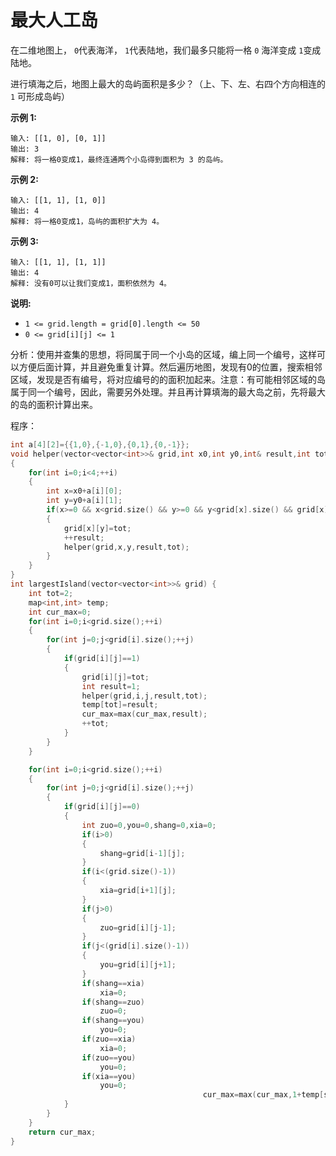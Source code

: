# 最大人工岛

在二维地图上， `0`代表海洋， `1`代表陆地，我们最多只能将一格 `0` 海洋变成 `1`变成陆地。

进行填海之后，地图上最大的岛屿面积是多少？（上、下、左、右四个方向相连的 `1` 可形成岛屿）

**示例 1:**

```
输入: [[1, 0], [0, 1]]
输出: 3
解释: 将一格0变成1，最终连通两个小岛得到面积为 3 的岛屿。
```

**示例 2:**

```
输入: [[1, 1], [1, 0]]
输出: 4
解释: 将一格0变成1，岛屿的面积扩大为 4。
```

**示例 3:**

```
输入: [[1, 1], [1, 1]]
输出: 4
解释: 没有0可以让我们变成1，面积依然为 4。
```

**说明:**

- `1 <= grid.length = grid[0].length <= 50`
- `0 <= grid[i][j] <= 1`



分析：使用并查集的思想，将同属于同一个小岛的区域，编上同一个编号，这样可以方便后面计算，并且避免重复计算。然后遍历地图，发现有0的位置，搜索相邻区域，发现是否有编号，将对应编号的的面积加起来。注意：有可能相邻区域的岛属于同一个编号，因此，需要另外处理。并且再计算填海的最大岛之前，先将最大的岛的面积计算出来。



程序：

~~~c++
int a[4][2]={{1,0},{-1,0},{0,1},{0,-1}};
void helper(vector<vector<int>>& grid,int x0,int y0,int& result,int tot)
{
    for(int i=0;i<4;++i)
    {
        int x=x0+a[i][0];
        int y=y0+a[i][1];
        if(x>=0 && x<grid.size() && y>=0 && y<grid[x].size() && grid[x][y]==1)
        {
            grid[x][y]=tot;
            ++result;
            helper(grid,x,y,result,tot);
        }
    }
}
int largestIsland(vector<vector<int>>& grid) {
    int tot=2;
    map<int,int> temp;
    int cur_max=0;
    for(int i=0;i<grid.size();++i)
    {
        for(int j=0;j<grid[i].size();++j)
        {
            if(grid[i][j]==1)
            {
                grid[i][j]=tot;
                int result=1;
                helper(grid,i,j,result,tot);
                temp[tot]=result;
                cur_max=max(cur_max,result);
                ++tot;
            }
        }
    }

    for(int i=0;i<grid.size();++i)
    {
        for(int j=0;j<grid[i].size();++j)
        {
            if(grid[i][j]==0)
            {
                int zuo=0,you=0,shang=0,xia=0;
                if(i>0)
                {
                    shang=grid[i-1][j];
                }
                if(i<(grid.size()-1))
                {
                    xia=grid[i+1][j];
                }
                if(j>0)
                {
                    zuo=grid[i][j-1];
                }
                if(j<(grid[i].size()-1))
                {
                    you=grid[i][j+1];
                }
                if(shang==xia)
                    xia=0;
                if(shang==zuo)
                    zuo=0;
                if(shang==you)
                    you=0;
                if(zuo==xia)
                    xia=0;
                if(zuo==you)
                    you=0;
                if(xia==you)
                    you=0;
                					       cur_max=max(cur_max,1+temp[shang]+temp[xia]+temp[zuo]+temp[you]);
            }
        }
    }
    return cur_max;
}
~~~



